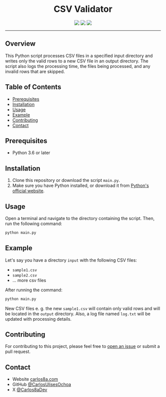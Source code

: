 <div align="center">
  <h1>CSV Validator</h1>
  <img src="https://img.shields.io/badge/python-3.6%2B-blue" />
  <img src="https://img.shields.io/badge/license-MIT-green" />
  <img src="https://img.shields.io/badge/PRs-welcome-brightgreen" />
</div>

---

## Overview

This Python script processes CSV files in a specified input directory and writes only the valid rows to a new CSV file in an output directory. The script also logs the processing time, the files being processed, and any invalid rows that are skipped.

## Table of Contents

- [Prerequisites](#prerequisites)
- [Installation](#installation)
- [Usage](#usage)
- [Example](#example)
- [Contributing](#contributing)
- [Contact](#contact)

## Prerequisites

- Python 3.6 or later

## Installation

1. Clone this repository or download the script `main.py`.
2. Make sure you have Python installed, or download it from [Python's official website](https://www.python.org/).

## Usage

Open a terminal and navigate to the directory containing the script. Then, run the following command:

```bash
python main.py
```

## Example

Let's say you have a directory `input` with the following CSV files:

- `sample1.csv`
- `sample2.csv`
- ... more csv files

After running the command:

```bash
python main.py
```

New CSV files e. g. the new `sample1.csv` will contain only valid rows and will be located in the `output` directory. Also, a log file named `log.txt` will be updated with processing details.

## Contributing

For contributing to this project, please feel free to [open an issue](https://github.com/CarlosUlisesOchoa/csv-file-validator/issues) or submit a pull request.

## Contact

- Website [carlos8a.com](https://carlos8a.com)
- GitHub [@CarlosUlisesOchoa](https://github.com/carlosulisesochoa)
- X [@Carlos8aDev](https://twitter.com/carlos8adev)
